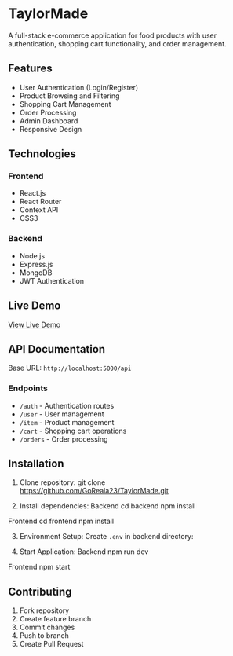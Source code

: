 # TaylorMade

A full-stack e-commerce application for food products with user authentication, shopping cart functionality, and order management.

## Features

- User Authentication (Login/Register)
- Product Browsing and Filtering
- Shopping Cart Management
- Order Processing
- Admin Dashboard
- Responsive Design

## Technologies

### Frontend

- React.js
- React Router
- Context API
- CSS3

### Backend

- Node.js
- Express.js
- MongoDB
- JWT Authentication

## Live Demo

[View Live Demo](https://goreala23.github.io/TaylorMade)

## API Documentation

Base URL: `http://localhost:5000/api`

### Endpoints

- `/auth` - Authentication routes
- `/user` - User management
- `/item` - Product management
- `/cart` - Shopping cart operations
- `/orders` - Order processing

## Installation

1. Clone repository:
   git clone https://github.com/GoReala23/TaylorMade.git

2. Install dependencies:
   Backend
   cd backend
   npm install

Frontend
cd frontend
npm install

3. Environment Setup:
   Create `.env` in backend directory:

4. Start Application:
   Backend
   npm run dev

Frontend
npm start

## Contributing

1. Fork repository
2. Create feature branch
3. Commit changes
4. Push to branch
5. Create Pull Request
